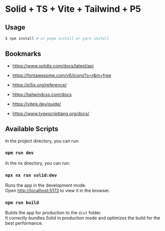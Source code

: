 # Solid + TS + Vite + Tailwind + P5

## Usage

```bash
$ npm install # or pnpm install or yarn install
```

## Bookmarks

- https://www.solidjs.com/docs/latest/api

- https://fontawesome.com/v6/icons?o=r&m=free

- https://p5js.org/reference/

- https://tailwindcss.com/docs

- https://vitejs.dev/guide/

- https://www.typescriptlang.org/docs/

## Available Scripts

In the project directory, you can run:

### `npm run dev`

In the nx directory, you can run:

### `npx nx run solid:dev`

Runs the app in the development mode.<br>
Open [http://localhost:5173](http://localhost:5173) to view it in the browser.

### `npm run build`

Builds the app for production to the `dist` folder.<br>
It correctly bundles Solid in production mode and optimizes the build for the best performance.
